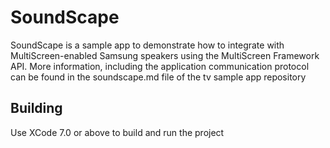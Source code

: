 # SoundScape

SoundScape is a sample app to demonstrate how to integrate with MultiScreen-enabled Samsung
speakers using the MultiScreen Framework API. More information, including the application
communication protocol can be found in the soundscape.md file of the tv sample app repository


## Building

Use XCode 7.0 or above to build and run the project
